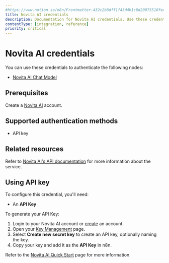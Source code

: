 ```yaml
---
#https://www.notion.so/n8n/Frontmatter-432c2b8dff1f43d4b1c8d20075510fe4
title: Novita AI credentials
description: Documentation for Novita AI credentials. Use these credentials to authenticate Novita AI in n8n, a workflow automation platform.
contentType: [integration, reference]
priority: critical
---
```


# Novita AI credentials

You can use these credentials to authenticate the following nodes:

- [Novita AI Chat Model](/integrations/builtin/cluster-nodes/sub-nodes/n8n-nodes-langchain.lmchatnovita.md)

## Prerequisites

Create a [Novita AI](https://novita.ai/) account.

## Supported authentication methods

- API key

## Related resources

Refer to [Novita AI's API documentation](https://novita.ai/docs/guides/quickstart) for more information about the service.

## Using API key

To configure this credential, you'll need:

- An **API Key**

To generate your API Key:

1. Login to your Novita AI account or [create](https://novita.ai/) an account.
2. Open your [Key Management](https://novita.ai/settings/key-management) page.
3. Select **Create new secret key** to create an API key, optionally naming the key.
4. Copy your key and add it as the **API Key** in n8n.

Refer to the [Novita AI Quick Start](https://novita.ai/docs/guides/quickstart) page for more information.
